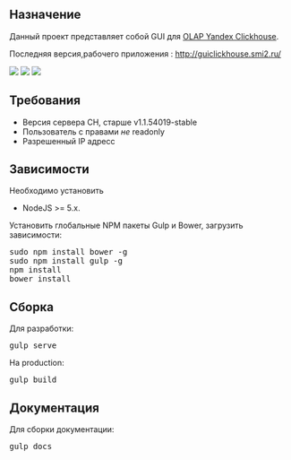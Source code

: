 ## Назначение
Данный проект представляет собой GUI для [OLAP Yandex Clickhouse](https://github.com/yandex/ClickHouse).

Последняя версия,рабочего приложения : http://guiclickhouse.smi2.ru/


![](https://raw.githubusercontent.com/smi2/clickhouse-frontend/master/media/screen1.png)
![](https://raw.githubusercontent.com/smi2/clickhouse-frontend/master/media/screen2.png)
![](https://raw.githubusercontent.com/smi2/clickhouse-frontend/master/media/screen3.png)


## Требования 
* Версия сервера CH, старше  v1.1.54019-stable
* Пользователь с правами _не_ readonly 
* Разрешенный IP адресс


## Зависимости
Необходимо установить
* NodeJS >= 5.x.

Установить глобальные NPM пакеты Gulp и Bower, загрузить зависимости:
<pre>
sudo npm install bower -g
sudo npm install gulp -g
npm install
bower install
</pre>

## Сборка
Для разработки:
<pre>
gulp serve
</pre>
На production:
<pre>
gulp build
</pre>

## Документация
Для сборки документации:
<pre>
gulp docs
</pre>
